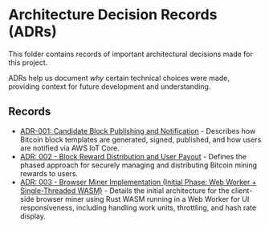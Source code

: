 # Architecture Decision Records (ADRs)

This folder contains records of important architectural decisions made for this project.

ADRs help us document *why* certain technical choices were made, providing context for future development and understanding.

## Records

*   [ADR-001: Candidate Block Publishing and Notification](./ADR-001-candidate-block-publishing-and-notification.md) - Describes how Bitcoin block templates are generated, signed, published, and how users are notified via AWS IoT Core.
*   [ADR: 002 - Block Reward Distribution and User Payout](./ADR-002-block-reward-distribution-and-user-payout.md) - Defines the phased approach for securely managing and distributing Bitcoin mining rewards to users.
*   [ADR: 003 - Browser Miner Implementation (Initial Phase: Web Worker + Single-Threaded WASM)](./ADR-003-browser-miner-implementation-initial-phase.md) - Details the initial architecture for the client-side browser miner using Rust WASM running in a Web Worker for UI responsiveness, including handling work units, throttling, and hash rate display.
